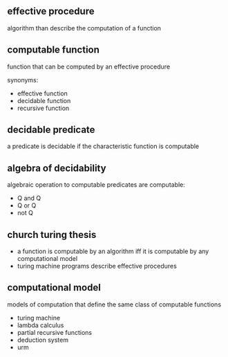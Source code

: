 ## effective procedure

algorithm than describe the computation of a function

## computable function

function that can be computed by an effective procedure

synonyms:
* effective function
* decidable function
* recursive function

## decidable predicate

a predicate is decidable if the characteristic function is computable

## algebra of decidability

algebraic operation to computable predicates are computable:
* Q and Q
* Q or Q
* not Q

## church turing thesis

* a function is computable by an algorithm iff it is computable by any computational model
* turing machine programs describe effective procedures

## computational model

models of computation that define the same class of computable functions
* turing machine
* lambda calculus
* partial recursive functions
* deduction system
* urm
